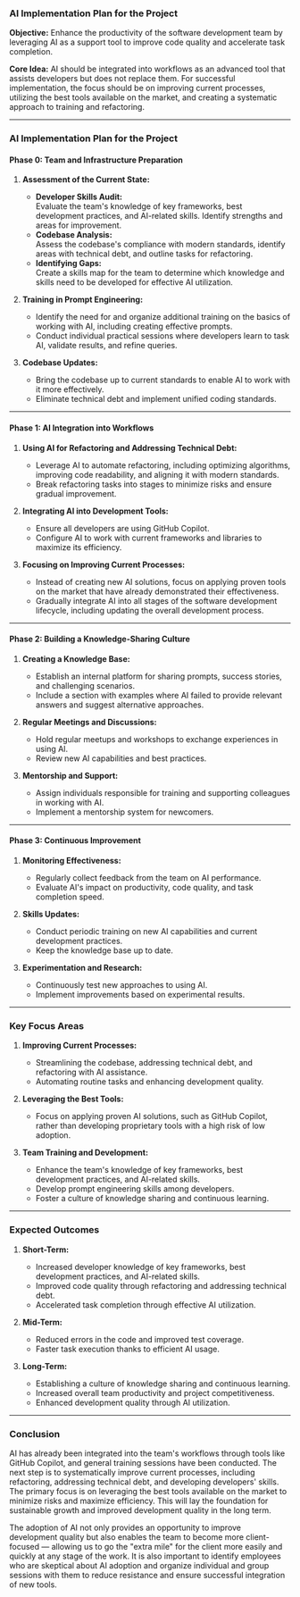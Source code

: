 ### AI Implementation Plan for the Project

**Objective:** Enhance the productivity of the software development team by leveraging AI as a support tool to improve code quality and accelerate task completion.

**Core Idea:** AI should be integrated into workflows as an advanced tool that assists developers but does not replace them. For successful implementation, the focus should be on improving current processes, utilizing the best tools available on the market, and creating a systematic approach to training and refactoring.

---

### AI Implementation Plan for the Project

#### **Phase 0: Team and Infrastructure Preparation**

1. **Assessment of the Current State:**
   - **Developer Skills Audit:**  
     Evaluate the team's knowledge of key frameworks, best development practices, and AI-related skills. Identify strengths and areas for improvement.
   - **Codebase Analysis:**  
     Assess the codebase's compliance with modern standards, identify areas with technical debt, and outline tasks for refactoring.
   - **Identifying Gaps:**  
     Create a skills map for the team to determine which knowledge and skills need to be developed for effective AI utilization.

2. **Training in Prompt Engineering:**
   - Identify the need for and organize additional training on the basics of working with AI, including creating effective prompts.
   - Conduct individual practical sessions where developers learn to task AI, validate results, and refine queries.

3. **Codebase Updates:**
   - Bring the codebase up to current standards to enable AI to work with it more effectively.
   - Eliminate technical debt and implement unified coding standards.

---

#### **Phase 1: AI Integration into Workflows**

1. **Using AI for Refactoring and Addressing Technical Debt:**
   - Leverage AI to automate refactoring, including optimizing algorithms, improving code readability, and aligning it with modern standards.
   - Break refactoring tasks into stages to minimize risks and ensure gradual improvement.

2. **Integrating AI into Development Tools:**
   - Ensure all developers are using GitHub Copilot.
   - Configure AI to work with current frameworks and libraries to maximize its efficiency.

3. **Focusing on Improving Current Processes:**
   - Instead of creating new AI solutions, focus on applying proven tools on the market that have already demonstrated their effectiveness.
   - Gradually integrate AI into all stages of the software development lifecycle, including updating the overall development process.

---

#### **Phase 2: Building a Knowledge-Sharing Culture**

1. **Creating a Knowledge Base:**
   - Establish an internal platform for sharing prompts, success stories, and challenging scenarios.
   - Include a section with examples where AI failed to provide relevant answers and suggest alternative approaches.

2. **Regular Meetings and Discussions:**
   - Hold regular meetups and workshops to exchange experiences in using AI.
   - Review new AI capabilities and best practices.

3. **Mentorship and Support:**
   - Assign individuals responsible for training and supporting colleagues in working with AI.
   - Implement a mentorship system for newcomers.

---

#### **Phase 3: Continuous Improvement**

1. **Monitoring Effectiveness:**
   - Regularly collect feedback from the team on AI performance.
   - Evaluate AI's impact on productivity, code quality, and task completion speed.

2. **Skills Updates:**
   - Conduct periodic training on new AI capabilities and current development practices.
   - Keep the knowledge base up to date.

3. **Experimentation and Research:**
   - Continuously test new approaches to using AI.
   - Implement improvements based on experimental results.

---

### Key Focus Areas

1. **Improving Current Processes:**
   - Streamlining the codebase, addressing technical debt, and refactoring with AI assistance.
   - Automating routine tasks and enhancing development quality.

2. **Leveraging the Best Tools:**
   - Focus on applying proven AI solutions, such as GitHub Copilot, rather than developing proprietary tools with a high risk of low adoption.

3. **Team Training and Development:**
   - Enhance the team's knowledge of key frameworks, best development practices, and AI-related skills.
   - Develop prompt engineering skills among developers.
   - Foster a culture of knowledge sharing and continuous learning.

---

### Expected Outcomes

1. **Short-Term:**
   - Increased developer knowledge of key frameworks, best development practices, and AI-related skills.
   - Improved code quality through refactoring and addressing technical debt.
   - Accelerated task completion through effective AI utilization.

2. **Mid-Term:**
   - Reduced errors in the code and improved test coverage.
   - Faster task execution thanks to efficient AI usage.

3. **Long-Term:**
   - Establishing a culture of knowledge sharing and continuous learning.
   - Increased overall team productivity and project competitiveness.
   - Enhanced development quality through AI utilization.

---

### Conclusion

AI has already been integrated into the team's workflows through tools like GitHub Copilot, and general training sessions have been conducted. The next step is to systematically improve current processes, including refactoring, addressing technical debt, and developing developers' skills. The primary focus is on leveraging the best tools available on the market to minimize risks and maximize efficiency. This will lay the foundation for sustainable growth and improved development quality in the long term.

The adoption of AI not only provides an opportunity to improve development quality but also enables the team to become more client-focused — allowing us to go the "extra mile" for the client more easily and quickly at any stage of the work. It is also important to identify employees who are skeptical about AI adoption and organize individual and group sessions with them to reduce resistance and ensure successful integration of new tools.